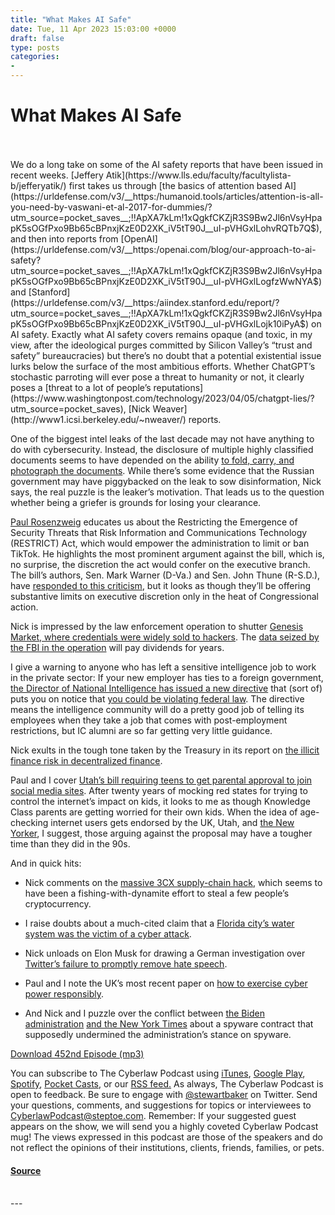 ```yaml
---
title: "What Makes AI Safe"
date: Tue, 11 Apr 2023 15:03:00 +0000
draft: false
type: posts
categories: 
- 
---
```

# What Makes AI Safe

<br/>

<br/>
We do a long take on some of the AI safety reports that have been issued in recent weeks. [Jeffery Atik](https://www.lls.edu/faculty/facultylista-b/jefferyatik/) first takes us through [the basics of attention based AI](https://urldefense.com/v3/__https:/humanoid.tools/articles/attention-is-all-you-need-by-vaswani-et-al-2017-for-dummies/?utm_source=pocket_saves__;!!ApXA7kLm!1xQgkfCKZjR3S9Bw2Jl6nVsyHpapK5sOGfPxo9Bb65cBPnxjKzE0D2XK_iV5tT90J__uI-pVHGxlLohvRQTb7Q$), and then into reports from [OpenAI](https://urldefense.com/v3/__https:/openai.com/blog/our-approach-to-ai-safety?utm_source=pocket_saves__;!!ApXA7kLm!1xQgkfCKZjR3S9Bw2Jl6nVsyHpapK5sOGfPxo9Bb65cBPnxjKzE0D2XK_iV5tT90J__uI-pVHGxlLogfzWwNYA$) and [Stanford](https://urldefense.com/v3/__https:/aiindex.stanford.edu/report/?utm_source=pocket_saves__;!!ApXA7kLm!1xQgkfCKZjR3S9Bw2Jl6nVsyHpapK5sOGfPxo9Bb65cBPnxjKzE0D2XK_iV5tT90J__uI-pVHGxlLojk10iPyA$) on AI safety. Exactly what AI safety covers remains opaque (and toxic, in my view, after the ideological purges committed by Silicon Valley’s “trust and safety” bureaucracies) but there’s no doubt that a potential existential issue lurks below the surface of the most ambitious efforts. Whether ChatGPT’s stochastic parroting will ever pose a threat to humanity or not, it clearly poses a [threat to a lot of people’s reputations](https://www.washingtonpost.com/technology/2023/04/05/chatgpt-lies/?utm_source=pocket_saves), [Nick Weaver](http://www1.icsi.berkeley.edu/~nweaver/) reports.

One of the biggest intel leaks of the last decade may not have anything to do with cybersecurity. Instead, the disclosure of multiple highly classified documents seems to have depended on the ability [to fold, carry, and photograph the documents](https://urldefense.com/v3/__https:/www.bellingcat.com/news/2023/04/09/from-discord-to-4chan-the-improbable-journey-of-a-us-defence-leak/__;!!ApXA7kLm!wgA86akG-cDGMIOoyVAfx0nSuq1b57crNYa_sFHwgWve24hPQC8PncqcyYthpuIW3J17JRpUFeAZGanxLYrwZH0$). While there’s some evidence that the Russian government may have piggybacked on the leak to sow disinformation, Nick says, the real puzzle is the leaker’s motivation. That leads us to the question whether being a griefer is grounds for losing your clearance.  

[Paul Rosenzweig](http://redbranchconsulting.com/) educates us about the Restricting the Emergence of Security Threats that Risk Information and Communications Technology (RESTRICT) Act, which would empower the administration to limit or ban TikTok. He highlights the most prominent argument against the bill, which is, no surprise, the discretion the act would confer on the executive branch. The bill’s authors, Sen. Mark Warner (D-Va.) and Sen. John Thune (R-S.D.), have [responded to this criticism](https://www.wsj.com/articles/our-bill-is-the-best-way-to-counter-the-tiktok-threat-restrict-act-ban-national-security-congress-trump-20b5ac27?utm_source=pocket_saves), but it looks as though they’ll be offering substantive limits on executive discretion only in the heat of Congressional action. 

Nick is impressed by the law enforcement operation to shutter [Genesis Market, where credentials were widely sold to hackers](https://therecord.media/genesis-market-takedown-cybercrime?utm_source=pocket_saves). The [data seized by the FBI in the operation](https://therecord.media/genesis-market-fbi-access-backend-servers?utm_source=pocket_saves) will pay dividends for years.  

I give a warning to anyone who has left a sensitive intelligence job to work in the private sector: If your new employer has ties to a foreign government, [the Director of National Intelligence has issued a new directive](https://www.dni.gov/index.php/newsroom/press-releases/press-releases-2023/item/2368-issuance-of-intelligence-community-directive-712-requirements-for-certain-employment-activities-by-former-intelligence-community-employees?utm_source=pocket_saves) that (sort of) puts you on notice that [you could be violating federal law](https://www.dni.gov/files/documents/ICD/ICD_712.pdf?utm_source=pocket_saves). The directive means the intelligence community will do a pretty good job of telling its employees when they take a job that comes with post-employment restrictions, but IC alumni are so far getting very little guidance. 

Nick exults in the tough tone taken by the Treasury in its report on [the illicit finance risk in decentralized finance](https://home.treasury.gov/system/files/136/DeFi-Risk-Full-Review.pdf?utm_source=pocket_saves).

Paul and I cover [Utah’s bill requiring teens to get parental approval to join social media sites](https://www.cnn.com/2023/03/23/tech/utah-social-media-regulation-act/index.html). After twenty years of mocking red states for trying to control the internet’s impact on kids, it looks to me as though Knowledge Class parents are getting worried for their own kids. When the idea of age-checking internet users gets endorsed by the UK, Utah, and [the New Yorker](https://www.newyorker.com/news/our-columnists/the-case-for-banning-children-from-social-media?utm_source=pocket_saves), I suggest, those arguing against the proposal may have a tougher time than they did in the 90s. 

And in quick hits: 

-   Nick comments on the [massive 3CX supply-chain hack](https://www.wired.com/story/3cx-supply-chain-attack-north-korea-cryptocurrency-targets/?utm_source=pocket_saves), which seems to have been a fishing-with-dynamite effort to steal a few people’s cryptocurrency.
    
-   I raise doubts about a much-cited claim that a [Florida city’s water system was the victim of a cyber attack](https://gcn.com/cybersecurity/2023/03/florida-city-water-cyber-incident-allegedly-caused-employee-error/384267/).
    
-   Nick unloads on Elon Musk for drawing a German investigation over [Twitter’s failure to promptly remove hate speech](https://techcrunch.com/2023/04/04/twitter-netzdg-germany/?utm_source=pocket_saves).
    
-   Paul and I note the UK’s most recent paper on [how to exercise cyber power responsibly](https://assets.publishing.service.gov.uk/government/uploads/system/uploads/attachment_data/file/1148278/Responsible_Cyber_Power_in_Practice.pdf?utm_source=pocket_saves).  
    
-   And Nick and I puzzle over the conflict between [the Biden administration](https://subscriber.politicopro.com/newsletter/2023/04/white-house-pushes-back-on-spyware-allegations-00090288?utm_source=pocket_saves) [and the New York Times](https://www.nytimes.com/2023/04/02/us/politics/nso-contract-us-spy.html?utm_source=pocket_saves) about a spyware contract that supposedly undermined the administration’s stance on spyware.
    

[Download 452nd Episode (mp3)](https://www.steptoe.com/podcasts/TheCyberlawPodcast-452.mp3) 

You can subscribe to The Cyberlaw Podcast using [iTunes](https://itunes.apple.com/us/podcast/steptoe-cyberlaw-podcast/id830593115?mt=2), [Google Play](https://play.google.com/music/listen#/ps/Ikx2d2ncjvw6zuoq3zh4qp2i7qu), [Spotify](https://open.spotify.com/show/3Co2wdTUaZr4Xqnlxs4soG), [Pocket Casts](http://pcasts.in/steptoe), or our [RSS feed.](http://www.steptoe.com/feed-Cyberlaw.rss) As always, The Cyberlaw Podcast is open to feedback. Be sure to engage with [@stewartbaker](https://twitter.com/stewartbaker) on Twitter. Send your questions, comments, and suggestions for topics or interviewees to [CyberlawPodcast@steptoe.com](mailto:CyberlawPodcast@steptoe.com). Remember: If your suggested guest appears on the show, we will send you a highly coveted Cyberlaw Podcast mug! The views expressed in this podcast are those of the speakers and do not reflect the opinions of their institutions, clients, friends, families, or pets.

#### [Source](https://sites.libsyn.com/52286/what-makes-ai-safe)

<br/>
---
